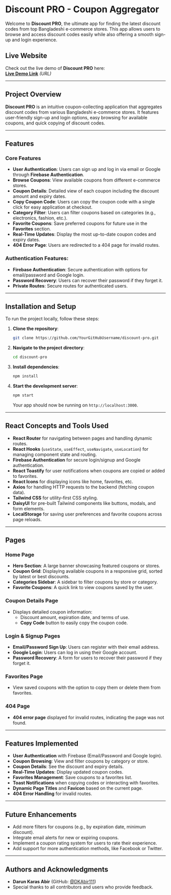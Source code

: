 # **Discount PRO** - Coupon Aggregator

Welcome to **Discount PRO**, the ultimate app for finding the latest discount codes from top Bangladeshi e-commerce stores. This app allows users to browse and access discount codes easily while also offering a smooth sign-up and login experience.

## Live Website

Check out the live demo of **Discount PRO** here:  
**[Live Demo Link](#)** *(URL)*

---

## Project Overview

**Discount PRO** is an intuitive coupon-collecting application that aggregates discount codes from various Bangladeshi e-commerce stores. It features user-friendly sign-up and login options, easy browsing for available coupons, and quick copying of discount codes.

---

## Features

### Core Features
- **User Authentication**: Users can sign up and log in via email or Google through **Firebase Authentication**.
- **Browse Coupons**: View available coupons from different e-commerce stores.
- **Coupon Details**: Detailed view of each coupon including the discount amount and expiry dates.
- **Copy Coupon Code**: Users can copy the coupon code with a single click for easy application at checkout.
- **Category Filter**: Users can filter coupons based on categories (e.g., electronics, fashion, etc.).
- **Favorite Coupons**: Save preferred coupons for future use in the **Favorites** section.
- **Real-Time Updates**: Display the most up-to-date coupon codes and expiry dates.
- **404 Error Page**: Users are redirected to a 404 page for invalid routes.

### **Authentication Features:**
- **Firebase Authentication**: Secure authentication with options for email/password and Google login.
- **Password Recovery**: Users can recover their password if they forget it.
- **Private Routes**: Secure routes for authenticated users.

---

## Installation and Setup

To run the project locally, follow these steps:

1. **Clone the repository**:
   ```bash
   git clone https://github.com/YourGitHubUsername/discount-pro.git
   ```

2. **Navigate to the project directory**:
   ```bash
   cd discount-pro
   ```

3. **Install dependencies**:
   ```bash
   npm install
   ```

4. **Start the development server**:
   ```bash
   npm start
   ```

   Your app should now be running on `http://localhost:3000`.

---

## React Concepts and Tools Used

- **React Router** for navigating between pages and handling dynamic routes.
- **React Hooks** (`useState`, `useEffect`, `useNavigate`, `useLocation`) for managing component state and routing.
- **Firebase Authentication** for secure login/signup and Google authentication.
- **React Toastify** for user notifications when coupons are copied or added to favorites.
- **React Icons** for displaying icons like home, favorites, etc.
- **Axios** for handling HTTP requests to the backend (fetching coupon data).
- **Tailwind CSS** for utility-first CSS styling.
- **DaisyUI** for pre-built Tailwind components like buttons, modals, and form elements.
- **LocalStorage** for saving user preferences and favorite coupons across page reloads.

---

## Pages

### Home Page

- **Hero Section**: A large banner showcasing featured coupons or stores.
- **Coupon Grid**: Displaying available coupons in a responsive grid, sorted by latest or best discounts.
- **Categories Sidebar**: A sidebar to filter coupons by store or category.
- **Favorite Coupons**: A quick link to view coupons saved by the user.

### Coupon Details Page

- Displays detailed coupon information:
  - Discount amount, expiration date, and terms of use.
  - **Copy Code** button to easily copy the coupon code.

### Login & Signup Pages

- **Email/Password Sign Up**: Users can register with their email address.
- **Google Login**: Users can log in using their Google account.
- **Password Recovery**: A form for users to recover their password if they forget it.

### Favorites Page

- View saved coupons with the option to copy them or delete them from favorites.

### 404 Page

- **404 error page** displayed for invalid routes, indicating the page was not found.

---

## Features Implemented

- **User Authentication** with Firebase (Email/Password and Google login).
- **Coupon Browsing**: View and filter coupons by category or store.
- **Coupon Details**: See the discount and expiry details.
- **Real-Time Updates**: Display updated coupon codes.
- **Favorites Management**: Save coupons to a favorites list.
- **Toast Notifications** when copying codes or interacting with favorites.
- **Dynamic Page Titles** and **Favicon** based on the current page.
- **404 Error Handling** for invalid routes.

---

## Future Enhancements

- Add more filters for coupons (e.g., by expiration date, minimum discount).
- Integrate email alerts for new or expiring coupons.
- Implement a coupon rating system for users to rate their experience.
- Add support for more authentication methods, like Facebook or Twitter.

---

## Authors and Acknowledgments

- **Darun Karas Abir** (GitHub: [@DKAbir111](https://github.com/DKAbir111))
- Special thanks to all contributors and users who provide feedback.

